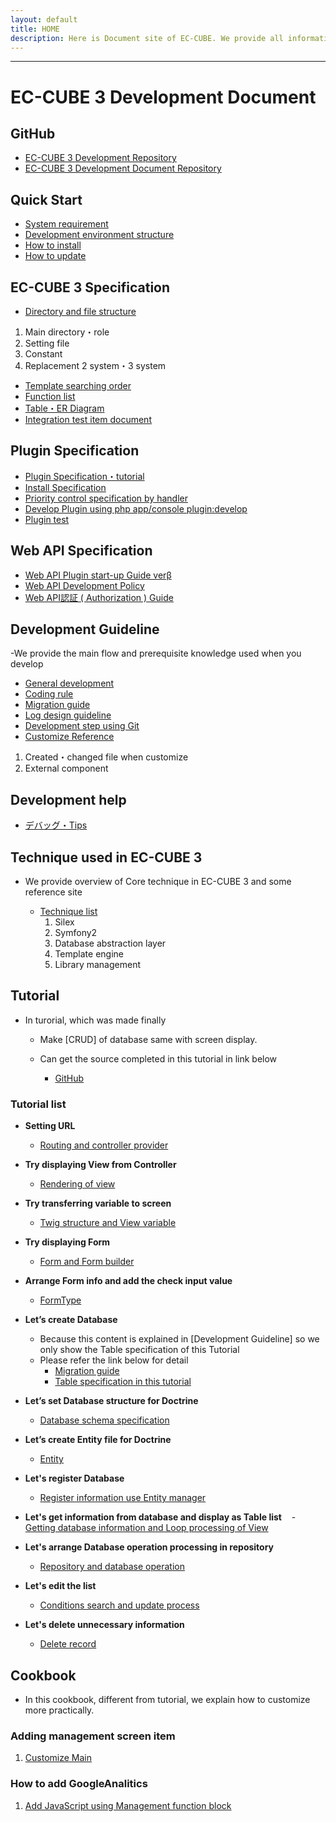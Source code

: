```yaml
---
layout: default
title: HOME
description: Here is Document site of EC-CUBE. We provide all information such as Development Guideline, Concept of elemental technology, Tutorial for Development on main EC-Cube and Plugin, Cookbook, etc.
---
```


---

# EC-CUBE 3 Development Document

## GitHub

- <a href="https://github.com/EC-CUBE/ec-cube" target="_blank">EC-CUBE 3 Development Repository</a>
- <a href="https://github.com/EC-CUBE/ec-cube.github.io" target="_blank">EC-CUBE 3 Development Document Repository</a>

## Quick Start

- [System requirement](/requirement.html)
- [Development environment structure](development-environment.html)
- [How to install](/install.html)
- [How to update](/update.html)

## EC-CUBE 3 Specification

- [Directory and file structure](/spec-directory-structure.html)
 1. Main directory・role
 2. Setting file
 3. Constant
 4. Replacement 2 system・3 system
- [Template searching order](/template.html)
- <a href="https://github.com/EC-CUBE/eccube3-doc/blob/master/feature_list.xls" target="_blank">Function list</a>
- <a href="https://github.com/EC-CUBE/eccube3-doc/tree/master/ER-D" target="_blank">Table・ER Diagram</a>
- <a href="https://github.com/EC-CUBE/eccube3-doc/tree/master/IntegrationTest" target="_blank">Integration test item document</a>

## Plugin Specification

- [Plugin Specification・tutorial](/plugin.html)
- [Install Specification](/plugin_install.html)
- [Priority control specification by handler](/plugin_handler.html) 
- [Develop Plugin using php app/console plugin:develop ](/plugin_console.html)
- [Plugin test](plugin-test.html)

## Web API Specification

- [Web API Plugin start-up Guide verβ](/web-api-doc.html)
- [Web API Development Policy](/api.html)
- [Web API認証 ( Authorization ) Guide](/api_authorization.html)

## Development Guideline
-We provide the main flow and prerequisite knowledge used when you develop 

- [General development](workflow-general-image.html)
- [Coding rule](coding_style.html)
- [Migration guide](migration.html)
- <a href="http://qiita.com/nanasess/items/350e59b29cceb2f122b3" target="_blank">Log design guideline</a>
- [Development step using Git](workflow.html)
- [Customize Reference](customize-reference.html)
1. Created・changed file when customize
2. External component

## Development help

- [デバッグ・Tips](tips.html)

## Technique used in EC-CUBE 3
- We provide overview of Core technique in EC-CUBE 3 and some reference site

	- [Technique list](/architecture.html)
		1. Silex 
		2. Symfony2
		3. Database abstraction layer 
		4. Template engine 
		5. Library management 


## Tutorial

- In turorial, which was made finally

    - Make [CRUD] of database same with screen display.

    - Can get the source completed in this tutorial in link below
    
        - <a href="https://github.com/geany-y/ec-cube/tree/documents/tutorial" target="_blank">GitHub</a>

### Tutorial list

- **Setting URL**
    - [Routing and controller provider](tutorial-1.html)

- **Try displaying View from Controller**
    - [Rendering of view](tutorial-2.html)

- **Try transferring variable to screen**
    - [Twig structure and View variable](tutorial-3.html)

- **Try displaying Form**
    - [Form and Form builder](tutorial-4.html)

- **Arrange Form info and add the check input value**
    - [FormType](tutorial-5.html)

- **Let’s create Database**
    - Because this content is explained in [Development Guideline] so we only show the Table specification of this Tutorial 
    - Please refer the link below for detail
        - [Migration guide](migration.html)
        - [Table specification in this tutorial](tutorial-6.html)

- **Let’s set Database structure for Doctrine**
    - [Database schema specification](tutorial-7.html)

- **Let’s create Entity file for Doctrine**
    - [Entity](tutorial-8.html)

- **Let's register Database**
    - [Register information use Entity manager](tutorial-9.html)

- **Let's get information from database and display as Table list**
    - [Getting database information and Loop processing of View](tutorial-10.html)

- **Let's arrange Database operation processing in repository**
    - [Repository and database operation](tutorial-11.html)

- **Let's edit the list**
    - [Conditions search and update process](tutorial-12.html)

- **Let's delete unnecessary information**
    - [Delete record](tutorial-13.html)


## Cookbook

- In this cookbook, different from tutorial, we explain how to customize more practically.

### Adding management screen item

1. [Customize Main](cookbook-1-cube3-customize-admin-add.html)

### How to add GoogleAnalitics

1. [Add JavaScript using Management function block](cookbook-2-cube3-customize-js.html)
